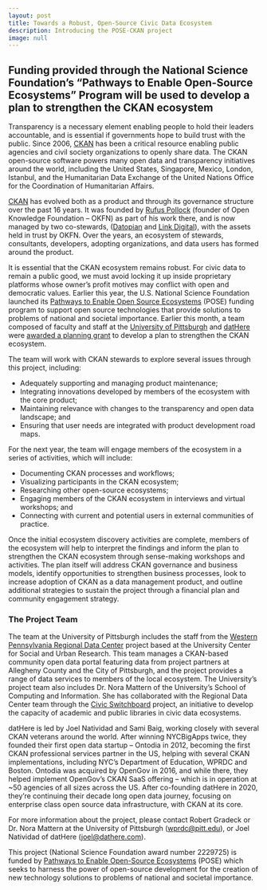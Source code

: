 ```yaml
---
layout: post
title: Towards a Robust, Open-Source Civic Data Ecosystem
description: Introducing the POSE-CKAN project
image: null
---
```

## Funding provided through the National Science Foundation’s “Pathways to Enable Open-Source Ecosystems” Program will be used to develop a plan to strengthen the CKAN ecosystem

Transparency is a necessary element enabling people to hold their leaders accountable, and is essential if governments hope to build trust with the public. Since 2006, [CKAN](https://ckan.org/) has been a critical resource enabling public agencies and civil society organizations to openly share data. The CKAN open-source software powers many open data and transparency initiatives around the world, including the United States, Singapore, Mexico, London, Istanbul, and the Humanitarian Data Exchange of the United Nations Office for the Coordination of Humanitarian Affairs. 

[CKAN](https://en.wikipedia.org/wiki/CKAN) has evolved both as a product and through its governance structure over the past 16 years. It was founded by [Rufus Pollock](https://en.wikipedia.org/wiki/Rufus_Pollock) (founder of Open Knowledge Foundation – OKFN) as part of his work there, and is now managed by two co-stewards, ([Datopian](https://www.datopian.com/) and [Link Digital](https://linkdigital.com.au/)), with the assets held in trust by OKFN. Over the years, an ecosystem of stewards, consultants, developers, adopting organizations, and data users has formed around the product.

It is essential that the CKAN ecosystem remains robust. For civic data to remain a public good, we must avoid locking it up inside proprietary platforms whose owner’s profit motives may conflict with open and democratic values. Earlier this year, the U.S. National Science Foundation launched its [Pathways to Enable Open Source Ecosystems](https://beta.nsf.gov/funding/opportunities/pathways-enable-open-source-ecosystems-pose) (POSE) funding program to support open source technologies that provide solutions to problems of national and societal importance. Earlier this month, a team composed of faculty and staff at the [University of Pittsburgh](https://www.pitt.edu/) and [datHere](https://dathere.com/) were [awarded a planning grant](https://www.nsf.gov/awardsearch/showAward?AWD_ID=2229725&HistoricalAwards=false) to develop a plan to strengthen the CKAN ecosystem.  

The team will work with CKAN stewards to explore several issues through this project, including:  

* Adequately supporting and managing product maintenance;   
* Integrating innovations developed by members of the ecosystem with the core product;    
* Maintaining relevance with changes to the transparency and open data landscape; and    
* Ensuring that user needs are integrated with product development road maps.   

For the next year, the team will engage members of the ecosystem in a series of activities, which will include: 

* Documenting CKAN processes and workflows; 
* Visualizing participants in the CKAN ecosystem; 
* Researching other open-source ecosystems; 
* Engaging members of the CKAN ecosystem in interviews and virtual workshops; and 
* Connecting with current and potential users in external communities of practice.   

Once the initial ecosystem discovery activities are complete, members of the ecosystem will help to interpret the findings and inform the plan to strengthen the CKAN ecosystem through sense-making workshops and activities. The plan itself will address CKAN governance and business models, identify opportunities to strengthen business processes, look to increase adoption of CKAN as a data management product, and outline additional strategies to sustain the project through a financial plan and community engagement strategy.

### The Project Team  

The team at the University of Pittsburgh includes the staff from the [Western Pennsylvania Regional Data Center](https://www.wprdc.org/) project based at the University Center for Social and Urban Research. This team manages a CKAN-based community open data portal featuring data from project partners at Allegheny County and the City of Pittsburgh, and the project provides a range of data services to members of the local ecosystem. The University’s project team also includes Dr. Nora Mattern of the University’s School of Computing and Information. She has collaborated with the Regional Data Center team through the [Civic Switchboard](https://civic-switchboard.github.io/) project, an initiative to develop the capacity of academic and public libraries in civic data ecosystems.   

datHere is led by Joel Natividad and Sami Baig, working closely with several CKAN veterans around the world. After winning NYCBigApps twice, they founded their first open data startup – Ontodia in 2012, becoming the first CKAN professional services partner in the US, helping with several CKAN implementations, including NYC’s Department of Education, WPRDC and Boston. Ontodia was acquired by OpenGov in 2016, and while there, they helped implement OpenGov’s CKAN SaaS offering – which is in operation at ~50 agencies of all sizes across the US. After co-founding datHere in 2020, they’re continuing their decade long open data journey, focusing on enterprise class open source data infrastructure, with CKAN at its core.   

For more information about the project, please contact Robert Gradeck or Dr. Nora Mattern at the University of Pittsburgh (wprdc@pitt.edu), or Joel Natividad of datHere (joel@dathere.com).   

This project (National Science Foundation award number 2229725) is funded by [Pathways to Enable Open-Source Ecosystems](https://beta.nsf.gov/funding/opportunities/pathways-enable-open-source-ecosystems-pose) (POSE) which seeks to harness the power of open-source development for the creation of new technology solutions to problems of national and societal importance.
